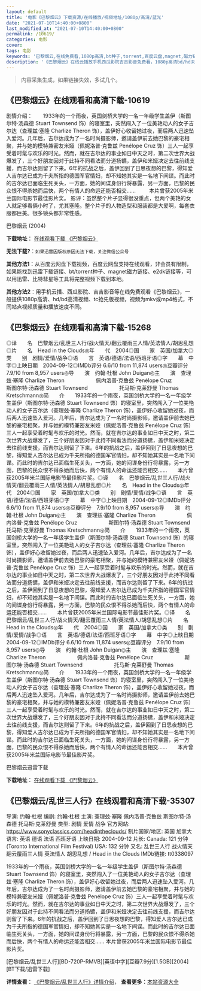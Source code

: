 ```yaml
---
layout: default
title: '电影《巴黎烟云》下载资源/在线播放/视频地址/1080p/高清/蓝光'
date: "2021-07-10T14:40:00+0800"
last_modified_at: "2021-07-10T14:40:00+0800"
permalink: /10619/
categories: 电影
cover:
tags: 电影
keywords: '巴黎烟云,在线免费看,1080p高清,bt种子,torrent,百度云盘,magnet,磁力链,迅雷下载资源'
description: '《巴黎烟云》在线云播放手机西瓜影院吉吉影音免费看，1080p高清bd/hd未删减完整版和tc抢先枪版，mkv/mp4格式，附带bt/torrent种子、magnet/磁力链、百度云盘、网盘资源迅雷下载链接'
---
```


>内容采集生成，如果链接失效，多试几个。


## 《巴黎烟云》在线观看和高清下载-10619

剧情介绍：　　1933年的一个雨夜，英国剑桥大学的一名一年级学生盖伊（斯图尔特·汤森德 Stuart Townsend 饰）的寝室里，突然闯入了一位美艳动人的女子吉尔达（查理兹·塞隆 Charlize Theron 饰），盖伊好心收留她过夜，而后两人迅速坠入爱河。几年后，吉尔达成为了一名时尚摄影师，邀请盖伊前去她巴黎的豪宅相聚，并与她的模特兼密友米娅（佩妮洛普·克鲁兹 Penélope Cruz 饰）三人一起享受着时髦与欢乐的时光。然而，就在吉尔达的事业如日中天之时，第二次世界大战爆发了，三个好朋友因对于此持不同看法而分道扬镳，盖伊和米娅决定去往前线支援，而吉尔达则留了下来。6年的抗战之后，盖伊回到了日思夜想的巴黎，得知爱人吉尔达已成为千夫所指的德国军官情妇，却不知她其实是一名地下间谍。而此时的吉尔达已面临生死关头，一方面，她的间谍身份行将暴露，另一方面，巴黎的民众恨不得杀她而后快，两个有情人的命运还能否相交……  　　本片曾获2005年米兰国际电影节最佳影片奖。 影评：虽然整个片子显得很没重点，但两个美艳的女人就足够看俩小时了，尤其塞隆。整个片子的人物造型和服装都是大爱啊，每套衣服都巨美。很多镜头都非常性感。


巴黎烟云 (2004)

**下载地址**： [在线观看下载 《巴黎烟云》](https://www.btbtdy.me/btdy/dy8242.html) 


**无法下载?**：`如果迅雷因版权原因无法下载，关注微信公众号 `

**其他方法1**：从百度云网盘下载视频，百度云网盘支持在线观看，非会员有限制，如果能找到迅雷下载链接、bt/torrent种子、magnet磁力链接、e2dk链接等，可以用迅雷、比特彗星等工具将完整视频下载到本地。

**其他方法2**：用手机云播、西瓜影院、吉吉影音等在线免费观看《巴黎烟云》，一般提供1080p高清、hd/bd高清视频、tc抢先版视频，视频为mkv或mp4格式，不同站点视频质量和播放速度不同。


## 《巴黎烟云》在线观看和高清下载-15268

◎译　　名　巴黎烟云/乱世三人行/战火情天/翻云覆雨三人情/英法情人/胡思乱想◎片　　名　Head in the Clouds◎年　　代　2004◎国　　家　英国/加拿大◎类　　别　剧情/爱情/战争◎语　　言　英语/德语/法语/西班牙语◎字　　幕　中字◎上映日期　2004-09-12◎IMDb评分 6.6/10 from 11,874 users◎豆瓣评分　7.9/10 from 8,957 users◎导　　演　约翰·杜根 John Duigan◎主　　演　查理兹·塞隆 Charlize Theron　　　　　　佩内洛普·克鲁兹 Penélope Cruz　　　　　　斯图尔特·汤森德 Stuart Townsend　　　　　　托马斯·克莱舒曼 Thomas Kretschmann◎简　　介　　1933年的一个雨夜，英国剑桥大学的一名一年级学生盖伊（斯图尔特·汤森德 Stuart Townsend 饰）的寝室里，突然闯入了一位美艳动人的女子吉尔达（查理兹·塞隆 Charlize Theron 饰），盖伊好心收留她过夜，而后两人迅速坠入爱河。几年后，吉尔达成为了一名时尚摄影师，邀请盖伊前去她巴黎的豪宅相聚，并与她的模特兼密友米娅（佩妮洛普·克鲁兹 Penélope Cruz 饰）三人一起享受着时髦与欢乐的时光。然而，就在吉尔达的事业如日中天之时，第二次世界大战爆发了，三个好朋友因对于此持不同看法而分道扬镳，盖伊和米娅决定去往前线支援，而吉尔达则留了下来。6年的抗战之后，盖伊回到了日思夜想的巴黎，得知爱人吉尔达已成为千夫所指的德国军官情妇，却不知她其实是一名地下间谍。而此时的吉尔达已面临生死关头，一方面，她的间谍身份行将暴露，另一方面，巴黎的民众恨不得杀她而后快，两个有情人的命运还能否相交……　　本片曾获2005年米兰国际电影节最佳影片奖。◎译　　名　巴黎烟云/乱世三人行/战火情天/翻云覆雨三人情/英法情人/胡思乱想◎片　　名　Head in the Clouds◎年　　代　2004◎国　　家　英国/加拿大◎类　　别　剧情/爱情/战争◎语　　言　英语/德语/法语/西班牙语◎字　　幕　中字◎上映日期　2004-09-12◎IMDb评分 6.6/10 from 11,874 users◎豆瓣评分　7.9/10 from 8,957 users◎导　　演　约翰·杜根 John Duigan◎主　　演　查理兹·塞隆 Charlize Theron　　　　　　佩内洛普·克鲁兹 Penélope Cruz　　　　　　斯图尔特·汤森德 Stuart Townsend　　　　　　托马斯·克莱舒曼 Thomas Kretschmann◎简　　介　　1933年的一个雨夜，英国剑桥大学的一名一年级学生盖伊（斯图尔特·汤森德 Stuart Townsend 饰）的寝室里，突然闯入了一位美艳动人的女子吉尔达（查理兹·塞隆 Charlize Theron 饰），盖伊好心收留她过夜，而后两人迅速坠入爱河。几年后，吉尔达成为了一名时尚摄影师，邀请盖伊前去她巴黎的豪宅相聚，并与她的模特兼密友米娅（佩妮洛普·克鲁兹 Penélope Cruz 饰）三人一起享受着时髦与欢乐的时光。然而，就在吉尔达的事业如日中天之时，第二次世界大战爆发了，三个好朋友因对于此持不同看法而分道扬镳，盖伊和米娅决定去往前线支援，而吉尔达则留了下来。6年的抗战之后，盖伊回到了日思夜想的巴黎，得知爱人吉尔达已成为千夫所指的德国军官情妇，却不知她其实是一名地下间谍。而此时的吉尔达已面临生死关头，一方面，她的间谍身份行将暴露，另一方面，巴黎的民众恨不得杀她而后快，两个有情人的命运还能否相交……　　本片曾获2005年米兰国际电影节最佳影片奖。◎译　　名　巴黎烟云/乱世三人行/战火情天/翻云覆雨三人情/英法情人/胡思乱想◎片　　名　Head in the Clouds◎年　　代　2004◎国　　家　英国/加拿大◎类　　别　剧情/爱情/战争◎语　　言　英语/德语/法语/西班牙语◎字　　幕　中字◎上映日期　2004-09-12◎IMDb评分 6.6/10 from 11,874 users◎豆瓣评分　7.9/10 from 8,957 users◎导　　演　约翰·杜根 John Duigan◎主　　演　查理兹·塞隆 Charlize Theron　　　　　　佩内洛普·克鲁兹 Penélope Cruz　　　　　　斯图尔特·汤森德 Stuart Townsend　　　　　　托马斯·克莱舒曼 Thomas Kretschmann◎简　　介　　1933年的一个雨夜，英国剑桥大学的一名一年级学生盖伊（斯图尔特·汤森德 Stuart Townsend 饰）的寝室里，突然闯入了一位美艳动人的女子吉尔达（查理兹·塞隆 Charlize Theron 饰），盖伊好心收留她过夜，而后两人迅速坠入爱河。几年后，吉尔达成为了一名时尚摄影师，邀请盖伊前去她巴黎的豪宅相聚，并与她的模特兼密友米娅（佩妮洛普·克鲁兹 Penélope Cruz 饰）三人一起享受着时髦与欢乐的时光。然而，就在吉尔达的事业如日中天之时，第二次世界大战爆发了，三个好朋友因对于此持不同看法而分道扬镳，盖伊和米娅决定去往前线支援，而吉尔达则留了下来。6年的抗战之后，盖伊回到了日思夜想的巴黎，得知爱人吉尔达已成为千夫所指的德国军官情妇，却不知她其实是一名地下间谍。而此时的吉尔达已面临生死关头，一方面，她的间谍身份行将暴露，另一方面，巴黎的民众恨不得杀她而后快，两个有情人的命运还能否相交……　　本片曾获2005年米兰国际电影节最佳影片奖。


巴黎烟云迅雷下载

**下载地址**： [在线观看下载 《巴黎烟云》](https://www.993dy.com//vod-detail-id-34140.html) 


## 《巴黎烟云/乱世三人行》在线观看和高清下载-35307

导演: 约翰·杜根 编剧: 约翰·杜根 主演: 查理兹·塞隆 佩内洛普·克鲁兹 斯图尔特·汤森德 托马斯·克莱舒曼 类型: 剧情 爱情 战争 官方网站: https://www.sonyclassics.com/headintheclouds/ 制片国家/地区: 英国 加拿大 语言: 英语 德语 法语 西班牙语 上映日期: 2004-09-12 片长: Canada: 121 分钟(Toronto International Film Festival) USA: 132 分钟 又名: 乱世三人行 战火情天 翻云覆雨三人情 英法情人 胡思乱想 / Head in the Clouds IMDb链接: tt0338097

1933年的一个雨夜，英国剑桥大学的一名一年级学生盖伊（斯图尔特·汤森德 Stuart Townsend 饰）的寝室里，突然闯入了一位美艳动人的女子吉尔达（查理兹·塞隆 Charlize Theron 饰），盖伊好心收留她过夜，而后两人迅速坠入爱河。几年后，吉尔达成为了一名时尚摄影师，邀请盖伊前去她巴黎的豪宅相聚，并与她的模特兼密友米娅（佩妮洛普·克鲁兹 Penélope Cruz 饰）三人一起享受着时髦与欢乐的时光。然而，就在吉尔达的事业如日中天之时，第二次世界大战爆发了，三个好朋友因对于此持不同看法而分道扬镳，盖伊和米娅决定去往前线支援，而吉尔达则留了下来。6年的抗战之后，盖伊回到了日思夜想的巴黎，得知爱人吉尔达已成为千夫所指的德国军官情妇，却不知她其实是一名地下间谍。而此时的吉尔达已面临生死关头，一方面，她的间谍身份行将暴露，另一方面，巴黎的民众恨不得杀她而后快，两个有情人的命运还能否相交…… 本片曾获2005年米兰国际电影节最佳影片奖。


[巴黎烟云/乱世三人行][BD-720P-RMVB][英语中字][豆瓣7.9分][1.5GB][2004][BT下载/迅雷下载]

**详情查看**： [《巴黎烟云/乱世三人行》详情介绍](/movie/35307/)， **查看更多**：[本站资源大全](/movie/t/all/)

